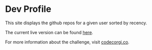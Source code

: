 # Dev Profile


This site displays the github repos for a given user
sorted by recency.

The current live version can be found
[here](https://code-corgi.github.io/challenge-2-list-repos/).

For more information about the challenge, visit
[codecorgi.co](http://codecorgi.co/challenge/2/list-repos).
